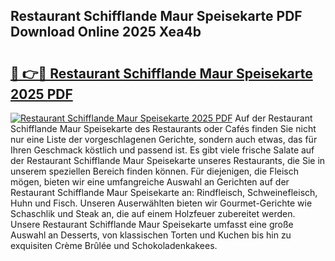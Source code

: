 ## Restaurant Schifflande Maur Speisekarte PDF Download Online 2025 Xea4b

# <h2><a href="http://gce296.nevu.top/?p=Restaurant+Schifflande+Maur+Speisekarte">🔗 👉🔴 Restaurant Schifflande Maur Speisekarte 2025 PDF</a></h2>

[![Restaurant Schifflande Maur Speisekarte 2025 PDF](https://i.imgur.com/dBaPXMq.png)](http://gce296.nevu.top/?p=Restaurant+Schifflande+Maur+Speisekarte)
Auf der Restaurant Schifflande Maur Speisekarte des Restaurants oder Cafés finden Sie nicht nur eine Liste der vorgeschlagenen Gerichte, sondern auch etwas, das für Ihren Geschmack köstlich und passend ist. Es gibt viele frische Salate auf der Restaurant Schifflande Maur Speisekarte unseres Restaurants, die Sie in unserem speziellen Bereich finden können. Für diejenigen, die Fleisch mögen, bieten wir eine umfangreiche Auswahl an Gerichten auf der Restaurant Schifflande Maur Speisekarte an: Rindfleisch, Schweinefleisch, Huhn und Fisch. Unseren Auserwählten bieten wir Gourmet-Gerichte wie Schaschlik und Steak an, die auf einem Holzfeuer zubereitet werden. Unsere Restaurant Schifflande Maur Speisekarte umfasst eine große Auswahl an Desserts, von klassischen Torten und Kuchen bis hin zu exquisiten Crème Brûlée und Schokoladenkakees.

